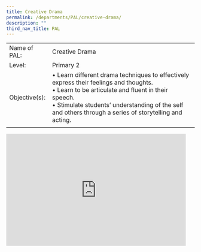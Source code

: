 ```yaml
---
title: Creative Drama
permalink: /departments/PAL/creative-drama/
description: ""
third_nav_title: PAL
---
```

<!--### Creative Drama-->

|  |  |
|---|---|
| Name of PAL: | Creative Drama |
| Level: | Primary 2 |
| Objective(s):<br> | • Learn different drama techniques to effectively express their feelings and thoughts.<br>• Learn to be articulate and fluent in their speech.<br>• Stimulate students’ understanding of the self and others through a series of storytelling and acting.  |
|  |  |

<iframe allowfullscreen="true" height="299" width="480" frameborder="0" src="https://docs.google.com/presentation/d/e/2PACX-1vSxWMlCuSvHBCLeuvsCUIMkuFLMtCKN329LUMTP0W-rrJXAs_Bby9-hMufucf4m5QvpaKjeGRWwh1Yp/embed?start=false&amp;loop=false&amp;delayms=5000"></iframe>